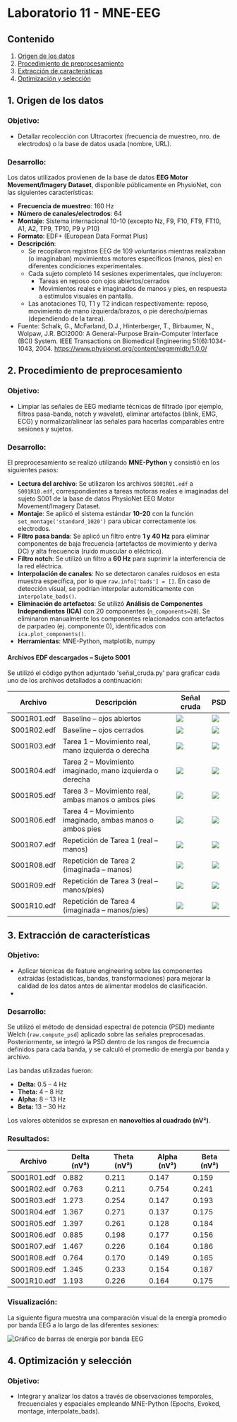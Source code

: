 # Laboratorio 11 - MNE-EEG
## Contenido
1. [Origen de los datos](#id1)
2. [Procedimiento de preprocesamiento](#id2)
3. [Extracción de características](#id3)
4. [Optimización y selección](#id4)


## 1. Origen de los datos <a name="id1"></a>

### Objetivo: 
- Detallar recolección con Ultracortex (frecuencia de muestreo, nro. de electrodos) o la base de datos usada (nombre, URL).

### Desarrollo:
Los datos utilizados provienen de la base de datos **EEG Motor Movement/Imagery Dataset**, disponible públicamente en PhysioNet, con las siguientes características:
- **Frecuencia de muestreo**: 160 Hz
- **Número de canales/electrodos**: 64
- **Montaje**: Sistema internacional 10-10 (excepto Nz, F9, F10, FT9, FT10, A1, A2, TP9, TP10, P9 y P10)
- **Formato**: EDF+ (European Data Format Plus)
- **Descripción**:
  - Se recopilaron registros EEG de 109 voluntarios mientras realizaban (o imaginaban) movimientos motores específicos (manos, pies) en diferentes condiciones experimentales.
  - Cada sujeto completó 14 sesiones experimentales, que incluyeron:
    - Tareas en reposo con ojos abiertos/cerrados
    - Movimientos reales e imaginados de manos y pies, en respuesta a estímulos visuales en pantalla.
  - Las anotaciones T0, T1 y T2 indican respectivamente: reposo, movimiento de mano izquierda/brazos, o pie derecho/piernas (dependiendo de la tarea).
- Fuente: Schalk, G., McFarland, D.J., Hinterberger, T., Birbaumer, N., Wolpaw, J.R. BCI2000: A General-Purpose Brain-Computer Interface (BCI) System. IEEE Transactions on Biomedical Engineering 51(6):1034-1043, 2004. https://www.physionet.org/content/eegmmidb/1.0.0/

## 2. Procedimiento de preprocesamiento <a name="id2"></a>

### Objetivo: 
- Limpiar las señales de EEG mediante técnicas de filtrado (por ejemplo, filtros pasa-banda, notch y wavelet), eliminar artefactos (blink, EMG, ECG) y normalizar/alinear las señales para hacerlas comparables entre sesiones y sujetos.

### Desarrollo:
El preprocesamiento se realizó utilizando **MNE-Python** y consistió en los siguientes pasos:

- **Lectura del archivo**: Se utilizaron los archivos `S001R01.edf` a `S001R10.edf`, correspondientes a tareas motoras reales e imaginadas del sujeto S001 de la base de datos PhysioNet EEG Motor Movement/Imagery Dataset.
- **Montaje**: Se aplicó el sistema estándar **10-20** con la función `set_montage('standard_1020')` para ubicar correctamente los electrodos.
- **Filtro pasa banda**: Se aplicó un filtro entre **1 y 40 Hz** para eliminar componentes de baja frecuencia (artefactos de movimiento y deriva DC) y alta frecuencia (ruido muscular o eléctrico).
- **Filtro notch**: Se utilizó un filtro a **60 Hz** para suprimir la interferencia de la red eléctrica.
- **Interpolación de canales**: No se detectaron canales ruidosos en esta muestra específica, por lo que `raw.info['bads'] = []`. En caso de detección visual, se podrían interpolar automáticamente con `interpolate_bads()`.
- **Eliminación de artefactos**: Se utilizó **Análisis de Componentes Independientes (ICA)** con 20 componentes (`n_components=20`). Se eliminaron manualmente los componentes relacionados con artefactos de parpadeo (ej. componente 0), identificados con `ica.plot_components()`.
- **Herramientas**: MNE-Python, matplotlib, numpy

#### Archivos EDF descargados – Sujeto S001
Se utilizó el código python adjuntado 'señal_cruda.py' para graficar cada uno de los archivos detallados a continuación:

| Archivo       | Descripción                                                  | Señal cruda                          | PSD                                  |
|---------------|--------------------------------------------------------------|---------------------------------------|---------------------------------------|
| S001R01.edf   | Baseline – ojos abiertos                                     | ![](L11_images/eeg_crudo01.png)     | ![](L11_images/psd_crudo01.png)     |
| S001R02.edf   | Baseline – ojos cerrados                                     | ![](L11_images/eeg_crudo02.png)     | ![](L11_images/psd_crudo02.png)     |
| S001R03.edf   | Tarea 1 – Movimiento real, mano izquierda o derecha          | ![](L11_images/eeg_crudo03.png)     | ![](L11_images/psd_crudo03.png)     |
| S001R04.edf   | Tarea 2 – Movimiento imaginado, mano izquierda o derecha     | ![](L11_images/eeg_crudo04.png)     | ![](L11_images/psd_crudo04.png)     |
| S001R05.edf   | Tarea 3 – Movimiento real, ambas manos o ambos pies          | ![](L11_images/eeg_crudo05.png)     | ![](L11_images/psd_crudo05.png)     |
| S001R06.edf   | Tarea 4 – Movimiento imaginado, ambas manos o ambos pies     | ![](L11_images/eeg_crudo06.png)     | ![](L11_images/psd_crudo06.png)     |
| S001R07.edf   | Repetición de Tarea 1 (real – manos)                         | ![](L11_images/eeg_crudo07.png)     | ![](L11_images/psd_crudo07.png)     |
| S001R08.edf   | Repetición de Tarea 2 (imaginada – manos)                    | ![](L11_images/eeg_crudo08.png)     | ![](L11_images/psd_crudo08.png)     |
| S001R09.edf   | Repetición de Tarea 3 (real – manos/pies)                    | ![](L11_images/eeg_crudo09.png)     | ![](L11_images/psd_crudo09.png)     |
| S001R10.edf   | Repetición de Tarea 4 (imaginada – manos/pies)              | ![](L11_images/eeg_crudo10.png)     | ![](L11_images/psd_crudo10.png)     |


## 3. Extracción de características <a name="id3"></a>

### Objetivo: 
- Aplicar técnicas de feature engineering sobre las componentes extraídas (estadísticas, bandas, transformaciones) para mejorar la calidad de los datos antes de alimentar modelos de clasificación.
- 
### Desarrollo:
Se utilizó el método de densidad espectral de potencia (PSD) mediante Welch (`raw.compute_psd`) aplicado sobre las señales preprocesadas. Posteriormente, se integró la PSD dentro de los rangos de frecuencia definidos para cada banda, y se calculó el promedio de energía por banda y archivo.

Las bandas utilizadas fueron:

- **Delta:** 0.5 – 4 Hz  
- **Theta:** 4 – 8 Hz  
- **Alpha:** 8 – 13 Hz  
- **Beta:** 13 – 30 Hz

Los valores obtenidos se expresan en **nanovoltios al cuadrado (nV²)**.

### Resultados:

| Archivo      | Delta (nV²) | Theta (nV²) | Alpha (nV²) | Beta (nV²) |
|--------------|-------------|-------------|-------------|------------|
| S001R01.edf  | 0.882       | 0.211       | 0.147       | 0.159      |
| S001R02.edf  | 0.763       | 0.211       | 0.754       | 0.241      |
| S001R03.edf  | 1.273       | 0.254       | 0.147       | 0.193      |
| S001R04.edf  | 1.367       | 0.271       | 0.137       | 0.175      |
| S001R05.edf  | 1.397       | 0.261       | 0.128       | 0.184      |
| S001R06.edf  | 0.885       | 0.198       | 0.177       | 0.156      |
| S001R07.edf  | 1.467       | 0.226       | 0.164       | 0.186      |
| S001R08.edf  | 0.764       | 0.170       | 0.149       | 0.165      |
| S001R09.edf  | 1.345       | 0.233       | 0.154       | 0.187      |
| S001R10.edf  | 1.193       | 0.226       | 0.164       | 0.175      |

### Visualización:
La siguiente figura muestra una comparación visual de la energía promedio por banda EEG a lo largo de las diferentes sesiones:

![Gráfico de barras de energía por banda EEG](L11_images/bar_char.jpg)

## 4. Optimización y selección <a name="id4"></a>

### Objetivo: 
- Integrar y analizar los datos a través de observaciones temporales, frecuenciales y espaciales empleando MNE-Python (Epochs, Evoked, montage, interpolate_bads).
